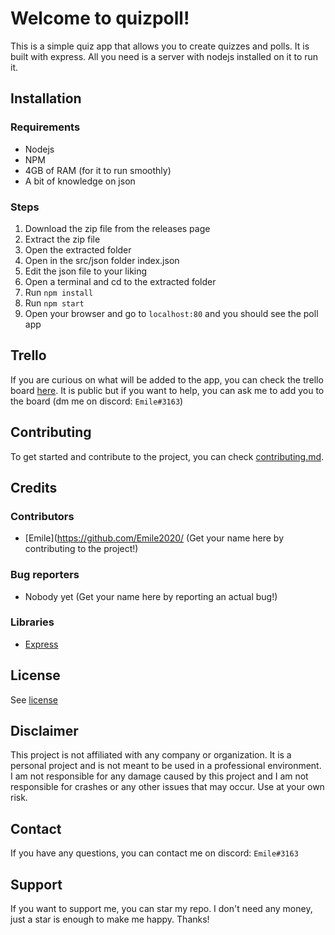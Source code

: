 # Welcome to quizpoll!

This is a simple quiz app that allows you to create quizzes and polls. It is built with express. All you need is a server with nodejs installed on it to run it.

## Installation
### Requirements
- Nodejs
- NPM
- 4GB of RAM (for it to run smoothly)
- A bit of knowledge on json
### Steps
1. Download the zip file from the releases page
2. Extract the zip file
3. Open the extracted folder
4. Open in the src/json folder index.json
5. Edit the json file to your liking
6. Open a terminal and cd to the extracted folder
7. Run `npm install`
8. Run `npm start`
9. Open your browser and go to `localhost:80` and you should see the poll app

## Trello
If you are curious on what will be added to the app, you can check the trello board [here](https://trello.com/b/0Z7Z7Z7Z/quizpoll). It is public but if you want to help, you can ask me to add you to the board (dm me on discord: `Emile#3163`)

## Contributing
To get started and contribute to the project, you can check [contributing.md](https://github.com/Emile2020/19-12-2022_quizpoll/contributing.md).

## Credits
### Contributors
- [Emile](https://github.com/Emile2020/
(Get your name here by contributing to the project!)
### Bug reporters
- Nobody yet
(Get your name here by reporting an actual bug!)
### Libraries
- [Express](https://expressjs.com/)

## License
See [license](ttps://github.com/Emile2020/19-12-2022_quizpoll/license)

## Disclaimer
This project is not affiliated with any company or organization. It is a personal project and is not meant to be used in a professional environment. I am not responsible for any damage caused by this project and I am not responsible for crashes or any other issues that may occur. Use at your own risk.

## Contact
If you have any questions, you can contact me on discord: `Emile#3163`

## Support
If you want to support me, you can star my repo. I don't need any money, just a star is enough to make me happy. Thanks!